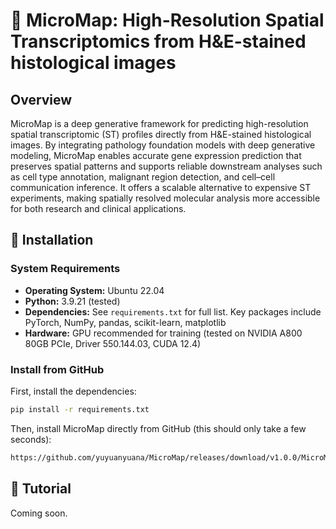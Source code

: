 # 🧬 MicroMap: High-Resolution Spatial Transcriptomics from H&E-stained histological images

## Overview
MicroMap is a deep generative framework for predicting high-resolution spatial transcriptomic (ST) profiles directly from H&E-stained histological images. By integrating pathology foundation models with deep generative modeling, MicroMap enables accurate gene expression prediction that preserves spatial patterns and supports reliable downstream analyses such as cell type annotation, malignant region detection, and cell–cell communication inference. It offers a scalable alternative to expensive ST experiments, making spatially resolved molecular analysis more accessible for both research and clinical applications.


## 🚀 Installation

### System Requirements
- **Operating System:** Ubuntu 22.04
- **Python:** 3.9.21 (tested)
- **Dependencies:** See `requirements.txt` for full list. Key packages include PyTorch, NumPy, pandas, scikit-learn, matplotlib
- **Hardware:** GPU recommended for training (tested on NVIDIA A800 80GB PCIe, Driver 550.144.03, CUDA 12.4)

### Install from GitHub
First, install the dependencies:

```bash
pip install -r requirements.txt
```

Then, install MicroMap directly from GitHub (this should only take a few seconds):

```bash
https://github.com/yuyuanyuana/MicroMap/releases/download/v1.0.0/MicroMap-1.0.0-py3-none-any.whl
```

## 📘 Tutorial

Coming soon.





